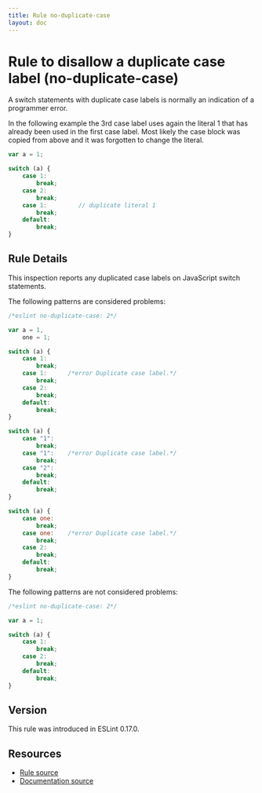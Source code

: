 ```yaml
---
title: Rule no-duplicate-case
layout: doc
---
```

<!-- Note: No pull requests accepted for this file. See README.md in the root directory for details. -->
# Rule to disallow a duplicate case label (no-duplicate-case)

A switch statements with duplicate case labels is normally an indication of a programmer error.

In the following example the 3rd case label uses again the literal 1 that has already been used in the first case label.
Most likely the case block was copied from above and it was forgotten to change the literal.

```js
var a = 1;

switch (a) {
    case 1:
        break;
    case 2:
        break;
    case 1:         // duplicate literal 1
        break;
    default:
        break;
}
```

## Rule Details

This inspection reports any duplicated case labels on JavaScript switch statements.

The following patterns are considered problems:

```js
/*eslint no-duplicate-case: 2*/

var a = 1,
    one = 1;

switch (a) {
    case 1:
        break;
    case 1:      /*error Duplicate case label.*/
        break;
    case 2:
        break;
    default:
        break;
}

switch (a) {
    case "1":
        break;
    case "1":    /*error Duplicate case label.*/
        break;
    case "2":
        break;
    default:
        break;
}

switch (a) {
    case one:
        break;
    case one:    /*error Duplicate case label.*/
        break;
    case 2:
        break;
    default:
        break;
}
```

The following patterns are not considered problems:

```js
/*eslint no-duplicate-case: 2*/

var a = 1;

switch (a) {
    case 1:
        break;
    case 2:
        break;
    default:
        break;
}
```

## Version

This rule was introduced in ESLint 0.17.0.

## Resources

* [Rule source](https://github.com/eslint/eslint/tree/master/lib/rules/no-duplicate-case.js)
* [Documentation source](https://github.com/eslint/eslint/tree/master/docs/rules/no-duplicate-case.md)
